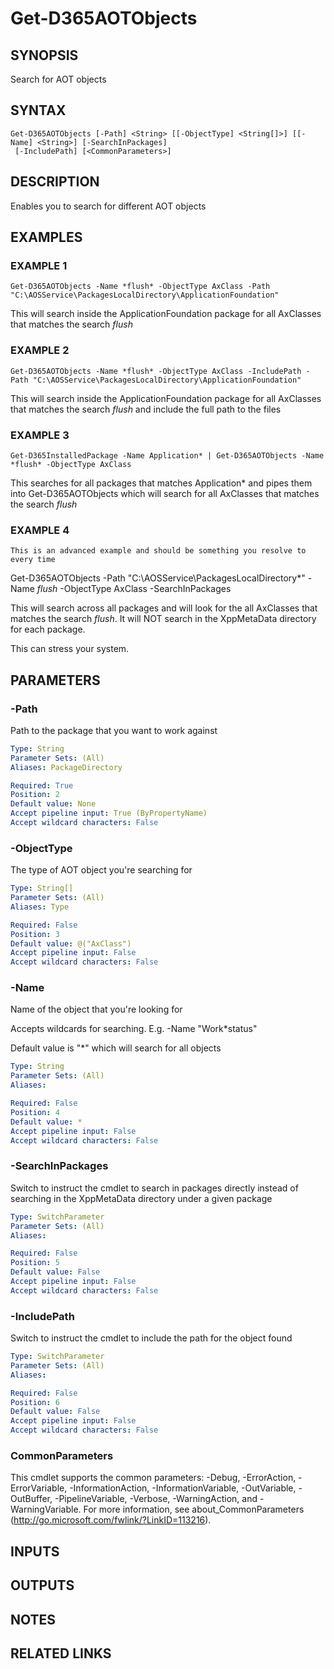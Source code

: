 ﻿---
external help file: d365fo.tools-help.xml
Module Name: d365fo.tools
online version:
schema: 2.0.0
---

# Get-D365AOTObjects

## SYNOPSIS
Search for AOT objects

## SYNTAX

```
Get-D365AOTObjects [-Path] <String> [[-ObjectType] <String[]>] [[-Name] <String>] [-SearchInPackages]
 [-IncludePath] [<CommonParameters>]
```

## DESCRIPTION
Enables you to search for different AOT objects

## EXAMPLES

### EXAMPLE 1
```
Get-D365AOTObjects -Name *flush* -ObjectType AxClass -Path "C:\AOSService\PackagesLocalDirectory\ApplicationFoundation"
```

This will search inside the ApplicationFoundation package for all AxClasses that 
matches the search *flush*

### EXAMPLE 2
```
Get-D365AOTObjects -Name *flush* -ObjectType AxClass -IncludePath -Path "C:\AOSService\PackagesLocalDirectory\ApplicationFoundation"
```

This will search inside the ApplicationFoundation package for all AxClasses that 
matches the search *flush* and include the full path to the files

### EXAMPLE 3
```
Get-D365InstalledPackage -Name Application* | Get-D365AOTObjects -Name *flush* -ObjectType AxClass
```

This searches for all packages that matches Application* and pipes them into Get-D365AOTObjects
which will search for all AxClasses that matches the search *flush*

### EXAMPLE 4
```
This is an advanced example and should be something you resolve to every time
```

Get-D365AOTObjects -Path "C:\AOSService\PackagesLocalDirectory\*" -Name *flush* -ObjectType AxClass -SearchInPackages 

This will search across all packages and will look for the all AxClasses that matches the search *flush*.
It will NOT search in the XppMetaData directory for each package. 

This can stress your system.

## PARAMETERS

### -Path
Path to the package that you want to work against

```yaml
Type: String
Parameter Sets: (All)
Aliases: PackageDirectory

Required: True
Position: 2
Default value: None
Accept pipeline input: True (ByPropertyName)
Accept wildcard characters: False
```

### -ObjectType
The type of AOT object you're searching for

```yaml
Type: String[]
Parameter Sets: (All)
Aliases: Type

Required: False
Position: 3
Default value: @("AxClass")
Accept pipeline input: False
Accept wildcard characters: False
```

### -Name
Name of the object that you're looking for

Accepts wildcards for searching.
E.g.
-Name "Work*status"

Default value is "*" which will search for all objects

```yaml
Type: String
Parameter Sets: (All)
Aliases:

Required: False
Position: 4
Default value: *
Accept pipeline input: False
Accept wildcard characters: False
```

### -SearchInPackages
Switch to instruct the cmdlet to search in packages directly instead
of searching in the XppMetaData directory under a given package

```yaml
Type: SwitchParameter
Parameter Sets: (All)
Aliases:

Required: False
Position: 5
Default value: False
Accept pipeline input: False
Accept wildcard characters: False
```

### -IncludePath
Switch to instruct the cmdlet to include the path for the object found

```yaml
Type: SwitchParameter
Parameter Sets: (All)
Aliases:

Required: False
Position: 6
Default value: False
Accept pipeline input: False
Accept wildcard characters: False
```

### CommonParameters
This cmdlet supports the common parameters: -Debug, -ErrorAction, -ErrorVariable, -InformationAction, -InformationVariable, -OutVariable, -OutBuffer, -PipelineVariable, -Verbose, -WarningAction, and -WarningVariable.
For more information, see about_CommonParameters (http://go.microsoft.com/fwlink/?LinkID=113216).

## INPUTS

## OUTPUTS

## NOTES

## RELATED LINKS
